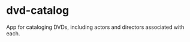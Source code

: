 dvd-catalog
===========

App for cataloging DVDs, including actors and directors associated with each.